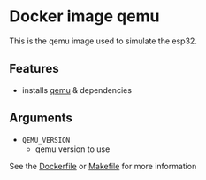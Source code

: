 # Docker image qemu

<!-- SHORT DESCRIPTION OF YOUR DOCKER IMAGE -->
This is the qemu image used to simulate the esp32.

## Features
<!-- PLEASE LIST THE FEATURES OF YOUR IMAGE FOR A QUICK REFERENCE -->
- installs [qemu](https://github.com/espressif/qemu) & dependencies

## Arguments
<!-- PLEASE LIST THE BUILD ARGUMENTS OF YOUR IMAGE FOR A QUICK REFERENCE -->
- `QEMU_VERSION`
  - qemu version to use

<!-- DO NOT FORGET TO MODIFY DOCKERFILE & MAKEFILE! -->
See the [Dockerfile](./Dockerfile) or [Makefile](./Makefile) for more information